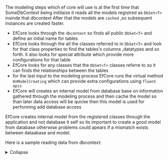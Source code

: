 The modeling steps which ef core will use is at the first time that SomeDbContext being initilaize it reads all the models registred as `DbSet<T>` insinde that dbcontext
After that the models are `cached` ,so subsequent instances are created faster.

* EfCore looks through the `dbcontext` so finds all public `DbSet<T>` and define an initial name for tables
* EfCore looks through the all the classes referred to in `DbSet<T>` and look for that class properties to find the tables's columns ,datatypes and so forth. it also
looks for special attribute which provide more configurations for that table
* EfCore looks for any classes that the `DbSet<T>` classes referre to so it can finds the relationships between the tables
* for the last input to the modeling process EfCore runs the virtual method `OnModelCreating` which can provide extra configurations using `fluent apis`
* EfCore will creates an internal model from database base on information gathered through the modeling process and then cache the model so than later data access will be quicke then
this model is used for performing add database access

EfCore creates internal model from the registered classes through the application and not database it self so its important to create a good model from database otherwise
problems could apears if a mismatch  exists between dataabase and model.

Here is a sample reading data from dbcontext:
<details><summary>Collapse</summary>
```
public static void ListAll()
{
	using var dbContext = new ApplicationDbContext();
	var dbSet = dbContext.Set<T>();
	var records = dbSet.Include(x => x.ReferencedTable).ToList();
	records.ForEach(x => Console.WriteLine(x.Name));
}
```
</details>